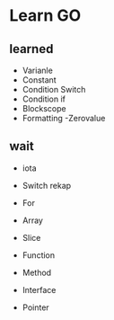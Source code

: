 # Learn GO

## learned

- Varianle
- Constant
- Condition Switch
- Condition if
- Blockscope
- Formatting
-Zerovalue

## wait

- iota
- Switch rekap
- For
- Array
- Slice
- Function

- Method
- Interface
- Pointer
